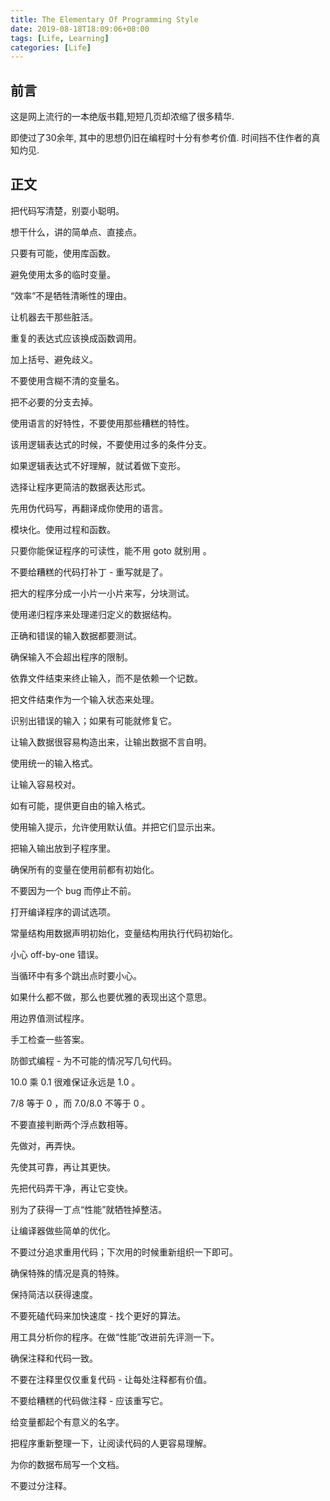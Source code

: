 ```yaml
---
title: The Elementary Of Programming Style
date: 2019-08-18T18:09:06+08:00
tags: [Life, Learning]
categories: [Life]
---
```

## 前言

这是网上流行的一本绝版书籍,短短几页却浓缩了很多精华.

即使过了30余年, 其中的思想仍旧在编程时十分有参考价值. 时间挡不住作者的真知灼见.

<!--more-->

## 正文

把代码写清楚，别耍小聪明。

想干什么，讲的简单点、直接点。

只要有可能，使用库函数。

避免使用太多的临时变量。

“效率”不是牺牲清晰性的理由。

让机器去干那些脏活。

重复的表达式应该换成函数调用。

加上括号、避免歧义。

不要使用含糊不清的变量名。

把不必要的分支去掉。

使用语言的好特性，不要使用那些糟糕的特性。

该用逻辑表达式的时候，不要使用过多的条件分支。

如果逻辑表达式不好理解，就试着做下变形。

选择让程序更简洁的数据表达形式。

先用伪代码写，再翻译成你使用的语言。

模块化。使用过程和函数。

只要你能保证程序的可读性，能不用 goto 就别用 。

不要给糟糕的代码打补丁 - 重写就是了。

把大的程序分成一小片一小片来写，分块测试。

使用递归程序来处理递归定义的数据结构。

正确和错误的输入数据都要测试。

确保输入不会超出程序的限制。

依靠文件结束来终止输入，而不是依赖一个记数。

把文件结束作为一个输入状态来处理。

识别出错误的输入；如果有可能就修复它。

让输入数据很容易构造出来，让输出数据不言自明。

使用统一的输入格式。

让输入容易校对。

如有可能，提供更自由的输入格式。

使用输入提示，允许使用默认值。并把它们显示出来。

把输入输出放到子程序里。

确保所有的变量在使用前都有初始化。

不要因为一个 bug 而停止不前。

打开编译程序的调试选项。

常量结构用数据声明初始化，变量结构用执行代码初始化。

小心 off-by-one 错误。

当循环中有多个跳出点时要小心。

如果什么都不做，那么也要优雅的表现出这个意思。

用边界值测试程序。

手工检查一些答案。

防御式编程 - 为不可能的情况写几句代码。

10.0 乘 0.1 很难保证永远是 1.0 。

7/8 等于 0 ，而 7.0/8.0 不等于 0 。

不要直接判断两个浮点数相等。

先做对，再弄快。

先使其可靠，再让其更快。

先把代码弄干净，再让它变快。

别为了获得一丁点“性能”就牺牲掉整洁。

让编译器做些简单的优化。

不要过分追求重用代码；下次用的时候重新组织一下即可。

确保特殊的情况是真的特殊。

保持简洁以获得速度。

不要死磕代码来加快速度 - 找个更好的算法。

用工具分析你的程序。在做“性能”改进前先评测一下。

确保注释和代码一致。

不要在注释里仅仅重复代码 - 让每处注释都有价值。

不要给糟糕的代码做注释 - 应该重写它。

给变量都起个有意义的名字。

把程序重新整理一下，让阅读代码的人更容易理解。

为你的数据布局写一个文档。

不要过分注释。
